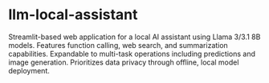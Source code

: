 # llm-local-assistant
Streamlit-based web application for a local AI assistant using Llama 3/3.1 8B models. Features function calling, web search, and summarization capabilities. Expandable to multi-task operations including predictions and image generation. Prioritizes data privacy through offline, local model deployment.
